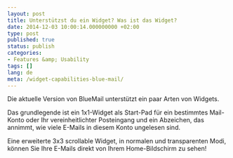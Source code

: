 ```yaml
---
layout: post
title: Unterstützst du ein Widget? Was ist das Widget?
date: 2014-12-03 10:00:14.000000000 +02:00
type: post
published: true
status: publish
categories:
- Features &amp; Usability
tags: []
lang: de
meta: /widget-capabilities-blue-mail/
---
```


Die aktuelle Version von BlueMail unterstützt ein paar Arten von Widgets.

Das grundlegende ist ein 1x1-Widget als Start-Pad für ein bestimmtes Mail-Konto oder Ihr vereinheitlichter Posteingang und ein Abzeichen, das annimmt, wie viele E-Mails in diesem Konto ungelesen sind.

Eine erweiterte 3x3 scrollable Widget, in normalen und transparenten Modi, können Sie Ihre E-Mails direkt von Ihrem Home-Bildschirm zu sehen!
